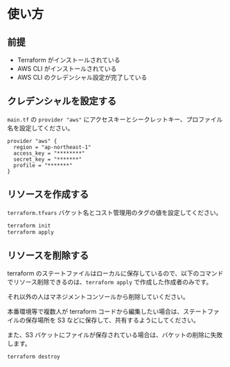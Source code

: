 # 使い方

## 前提

- Terraform がインストールされている
- AWS CLI がインストールされている
- AWS CLI のクレデンシャル設定が完了している

## クレデンシャルを設定する

`main.tf` の `provider "aws"` にアクセスキーとシークレットキー、プロファイル名を設定してください。

```hcl
provider "aws" {
  region = "ap-northeast-1"
  access_key = "********"
  secret_key = "*******"
  profile = "*******"
}
```

## リソースを作成する

`terraform.tfvars` バケット名とコスト管理用のタグの値を設定してください。

```bash
terraform init
terraform apply
```

## リソースを削除する

terraform のステートファイルはローカルに保存しているので、以下のコマンドでリソース削除できるのは、`terraform apply` で作成した作成者のみです。

それ以外の人はマネジメントコンソールから削除していください。

本番環境等で複数人が terraform コードから編集したい場合は、ステートファイルの保存場所を S3 などに保存して、共有するようにしてください。

また、S3 バケットにファイルが保存されている場合は、バケットの削除に失敗します。

```bash
terraform destroy
```
